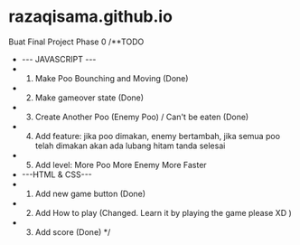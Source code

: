 # razaqisama.github.io
Buat Final Project Phase 0
/**TODO
 * --- JAVASCRIPT ---
 * 1. Make Poo Bounching and Moving (Done)
 * 2. Make gameover state (Done)
 * 3. Create Another Poo (Enemy Poo) / Can't be eaten (Done)
 * 4. Add feature: jika poo dimakan, enemy bertambah, jika semua poo telah dimakan akan ada lubang hitam tanda selesai
 * 5. Add level: More Poo More Enemy More Faster
 * ---HTML & CSS---
 * 1. Add new game button (Done)
 * 2. Add How to play (Changed. Learn it by playing the game please XD )
 * 3. Add score (Done) 
 */